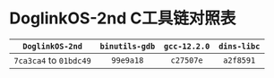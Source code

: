 # DoglinkOS-2nd C工具链对照表

|    `DoglinkOS-2nd`     | `binutils-gdb` | `gcc-12.2.0` | `dins-libc` |
| :--------------------: | :------------: | :----------: | :---------: |
| `7ca3ca4` to `01bdc49` |   `99e9a18`    |   `c27507e`  |  `a2f8591`  |
